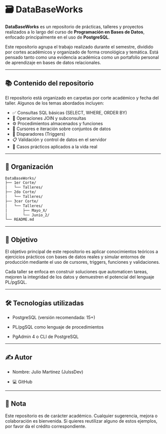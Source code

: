 # 🗃️ DataBaseWorks

**DataBaseWorks** es un repositorio de prácticas, talleres y proyectos realizados a lo largo del curso de **Programación en Bases de Datos**, enfocado principalmente en el uso de **PostgreSQL**.

Este repositorio agrupa el trabajo realizado durante el semestre, dividido por cortes académicos y organizado de forma cronológica y temática. Está pensado tanto como una evidencia académica como un portafolio personal de aprendizaje en bases de datos relacionales.

---

## 📚 Contenido del repositorio

El repositorio está organizado en carpetas por corte académico y fecha del taller. Algunos de los temas abordados incluyen:

- ✅ Consultas SQL básicas (SELECT, WHERE, ORDER BY)
- 🔄 Operaciones JOIN y subconsultas
- ⚙️ Procedimientos almacenados y funciones
- 🔁 Cursores e iteración sobre conjuntos de datos
- 🚨 Disparadores (Triggers)
- 📋 Validación y control de datos en el servidor
- 🧪 Casos prácticos aplicados a la vida real

---

## 📂 Organización

```bash
DataBaseWorks/
├── 1er Corte/
│   └── Talleres/
├── 2do Corte/
│   └── Talleres/
├── 3cer Corte/
│   └── Talleres/
│       ├── Mayo_X/
│       └── Junio_2/
└── README.md
```
---

## 🧠 Objetivo
El objetivo principal de este repositorio es aplicar conocimientos teóricos a ejercicios prácticos con bases de datos reales y simular entornos de producción mediante el uso de cursores, triggers, funciones y validaciones.

Cada taller se enfoca en construir soluciones que automaticen tareas, mejoren la integridad de los datos y demuestren el potencial del lenguaje PL/pgSQL.

---

## 🛠️ Tecnologías utilizadas
- PostgreSQL (versión recomendada: 15+)

- PL/pgSQL como lenguaje de procedimientos

- PgAdmin 4 o CLI de PostgreSQL

---

## ✍️ Autor
- Nombre: Julio Martinez (JulssDev)

- 💻 GitHub

---

## 📌 Nota
Este repositorio es de carácter académico. Cualquier sugerencia, mejora o colaboración es bienvenida. Si quieres reutilizar alguno de estos ejemplos, por favor da el crédito correspondiente.